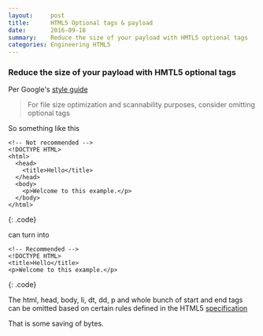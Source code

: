 ```yaml
---
layout:     post
title:      HTML5 Optional tags & payload
date:       2016-09-18
summary:    Reduce the size of your payload with HMTL5 optional tags
categories: Engineering HTML5
---
```


### Reduce the size of your payload with HMTL5 optional tags

Per Google's  [style guide](https://google.github.io/styleguide/htmlcssguide.xml?showone=Optional_Tags#Optional_Tags)


> For file size optimization and scannability purposes, consider omitting optional tags

So something like this

~~~
<!-- Not recommended -->
<!DOCTYPE HTML>
<html>
  <head>
    <title>Hello</title>
  </head>
  <body>
    <p>Welcome to this example.</p>
  </body>
</html>
~~~
{: .code}

can turn into

~~~
<!-- Recommended -->
<!DOCTYPE HTML>
<title>Hello</title>
<p>Welcome to this example.</p>
~~~
{: .code}

The html, head, body, li, dt, dd, p and whole bunch of start and end tags can be omitted based on certain rules defined in the HTML5 [specification](https://html.spec.whatwg.org/multipage/syntax.html#syntax-tag-omission)


That is some saving of bytes.
